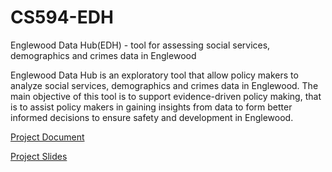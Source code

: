 # CS594-EDH
Englewood Data Hub(EDH) - tool for assessing social services, demographics and crimes data in Englewood

Englewood Data Hub is an exploratory tool that allow policy makers to analyze social services, demographics and crimes data in Englewood. The main objective of this tool is to support evidence-driven policy making, that is to assist policy makers in gaining insights from data to form better informed decisions to ensure safety and development in Englewood.

[Project Document](https://docs.google.com/document/d/1-H5TDLFceyEkiWw-L20L17qynhr-KiDxsuJKL-uYuiI/edit?usp=sharing)

[Project Slides](https://docs.google.com/presentation/d/1iEgDa13QKq2IoF31TeyIOd_u8hQQtGvk3xse2iImQCg/edit#slide=id.p1)
